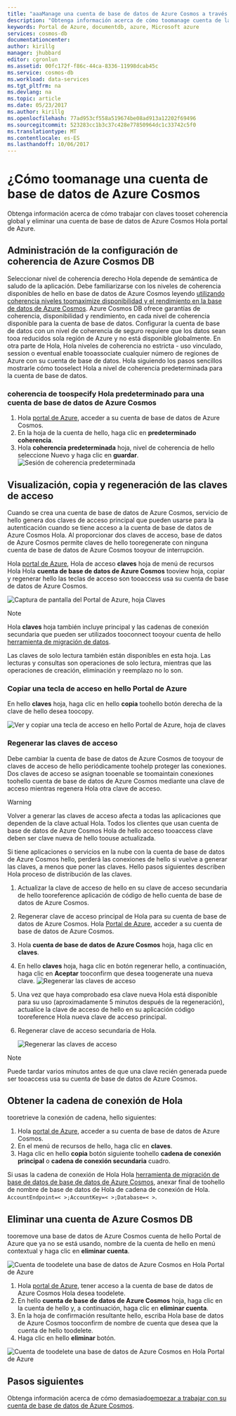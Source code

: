 ```yaml
---
title: "aaaManage una cuenta de base de datos de Azure Cosmos a través de hello Portal de Azure | Documentos de Microsoft"
description: "Obtenga información acerca de cómo toomanage cuenta de la base de datos de Azure Cosmos a través de hello Portal de Azure. Buscar a una guía sobre el uso de hello tooview de Portal de Azure, copia, cuentas de acceso y eliminación."
keywords: Portal de Azure, documentdb, azure, Microsoft azure
services: cosmos-db
documentationcenter: 
author: kirillg
manager: jhubbard
editor: cgronlun
ms.assetid: 00fc172f-f86c-44ca-8336-11998dcab45c
ms.service: cosmos-db
ms.workload: data-services
ms.tgt_pltfrm: na
ms.devlang: na
ms.topic: article
ms.date: 05/23/2017
ms.author: kirillg
ms.openlocfilehash: 77ad953cf558a519674be08ad913a12202f69496
ms.sourcegitcommit: 523283cc1b3c37c428e77850964dc1c33742c5f0
ms.translationtype: MT
ms.contentlocale: es-ES
ms.lasthandoff: 10/06/2017
---
```

# <a name="how-toomanage-an-azure-cosmos-db-account"></a>¿Cómo toomanage una cuenta de base de datos de Azure Cosmos
Obtenga información acerca de cómo trabajar con claves tooset coherencia global y eliminar una cuenta de base de datos de Azure Cosmos Hola portal de Azure.

## <a id="consistency"></a>Administración de la configuración de coherencia de Azure Cosmos DB
Seleccionar nivel de coherencia derecho Hola depende de semántica de saludo de la aplicación. Debe familiarizarse con los niveles de coherencia disponibles de hello en base de datos de Azure Cosmos leyendo [utilizando coherencia niveles toomaximize disponibilidad y el rendimiento en la base de datos de Azure Cosmos][consistency]. Azure Cosmos DB ofrece garantías de coherencia, disponibilidad y rendimiento, en cada nivel de coherencia disponible para la cuenta de base de datos. Configurar la cuenta de base de datos con un nivel de coherencia de seguro requiere que los datos sean tooa reducidos sola región de Azure y no está disponible globalmente. En otra parte de Hola, Hola niveles de coherencia no estricta - uso vinculado, session o eventual enable tooassociate cualquier número de regiones de Azure con su cuenta de base de datos. Hola siguiendo los pasos sencillos mostrarle cómo tooselect Hola a nivel de coherencia predeterminada para la cuenta de base de datos. 

### <a name="toospecify-hello-default-consistency-for-an-azure-cosmos-db-account"></a>coherencia de toospecify Hola predeterminado para una cuenta de base de datos de Azure Cosmos
1. Hola [portal de Azure](https://portal.azure.com/), acceder a su cuenta de base de datos de Azure Cosmos.
2. En la hoja de la cuenta de hello, haga clic en **predeterminado coherencia**.
3. Hola **coherencia predeterminada** hoja, nivel de coherencia de hello seleccione Nuevo y haga clic en **guardar**.
    ![Sesión de coherencia predeterminada][5]

## <a id="keys"></a>Visualización, copia y regeneración de las claves de acceso
Cuando se crea una cuenta de base de datos de Azure Cosmos, servicio de hello genera dos claves de acceso principal que pueden usarse para la autenticación cuando se tiene acceso a la cuenta de base de datos de Azure Cosmos Hola. Al proporcionar dos claves de acceso, base de datos de Azure Cosmos permite claves de hello tooregenerate con ninguna cuenta de base de datos de Azure Cosmos tooyour de interrupción. 

Hola [portal de Azure](https://portal.azure.com/), Hola de acceso **claves** hoja de menú de recursos Hola Hola **cuenta de base de datos de Azure Cosmos** tooview hoja, copiar y regenerar hello las teclas de acceso son tooaccess usa su cuenta de base de datos de Azure Cosmos.

![Captura de pantalla del Portal de Azure, hoja Claves](./media/manage-account/keys.png)

> [!NOTE]
> Hola **claves** hoja también incluye principal y las cadenas de conexión secundaria que pueden ser utilizados tooconnect tooyour cuenta de hello [herramienta de migración de datos](import-data.md).
> 
> 

Las claves de solo lectura también están disponibles en esta hoja. Las lecturas y consultas son operaciones de solo lectura, mientras que las operaciones de creación, eliminación y reemplazo no lo son.

### <a name="copy-an-access-key-in-hello-azure-portal"></a>Copiar una tecla de acceso en hello Portal de Azure
En hello **claves** hoja, haga clic en hello **copia** toohello botón derecha de la clave de hello desea toocopy.

![Ver y copiar una tecla de acceso en hello Portal de Azure, hoja de claves](./media/manage-account/copykeys.png)

### <a name="regenerate-access-keys"></a>Regenerar las claves de acceso
Debe cambiar la cuenta de base de datos de Azure Cosmos de tooyour de claves de acceso de hello periódicamente toohelp proteger las conexiones. Dos claves de acceso se asignan tooenable se toomaintain conexiones toohello cuenta de base de datos de Azure Cosmos mediante una clave de acceso mientras regenera Hola otra clave de acceso.

> [!WARNING]
> Volver a generar las claves de acceso afecta a todas las aplicaciones que dependen de la clave actual Hola. Todos los clientes que usan cuenta de base de datos de Azure Cosmos Hola de hello acceso tooaccess clave deben ser clave nueva de hello toouse actualizada.
> 
> 

Si tiene aplicaciones o servicios en la nube con la cuenta de base de datos de Azure Cosmos hello, perderá las conexiones de hello si vuelve a generar las claves, a menos que poner las claves. Hello pasos siguientes describen Hola proceso de distribución de las claves.

1. Actualizar la clave de acceso de hello en su clave de acceso secundaria de hello tooreference aplicación de código de hello cuenta de base de datos de Azure Cosmos.
2. Regenerar clave de acceso principal de Hola para su cuenta de base de datos de Azure Cosmos. Hola [Portal de Azure](https://portal.azure.com/), acceder a su cuenta de base de datos de Azure Cosmos.
3. Hola **cuenta de base de datos de Azure Cosmos** hoja, haga clic en **claves**.
4. En hello **claves** hoja, haga clic en botón regenerar hello, a continuación, haga clic en **Aceptar** tooconfirm que desea toogenerate una nueva clave.
    ![Regenerar las claves de acceso](./media/manage-account/regenerate-keys.png)
5. Una vez que haya comprobado esa clave nueva Hola está disponible para su uso (aproximadamente 5 minutos después de la regeneración), actualice la clave de acceso de hello en su aplicación código tooreference Hola nueva clave de acceso principal.
6. Regenerar clave de acceso secundaria de Hola.
   
    ![Regenerar las claves de acceso](./media/manage-account/regenerate-secondary-key.png)

> [!NOTE]
> Puede tardar varios minutos antes de que una clave recién generada puede ser tooaccess usa su cuenta de base de datos de Azure Cosmos.
> 
> 

## <a name="get-hello--connection-string"></a>Obtener la cadena de conexión de Hola
tooretrieve la conexión de cadena, hello siguientes: 

1. Hola [portal de Azure](https://portal.azure.com), acceder a su cuenta de base de datos de Azure Cosmos.
2. En el menú de recursos de hello, haga clic en **claves**.
3. Haga clic en hello **copia** botón siguiente toohello **cadena de conexión principal** o **cadena de conexión secundaria** cuadro. 

Si usas la cadena de conexión de Hola Hola [herramienta de migración de base de datos de base de datos de Azure Cosmos](import-data.md), anexar final de toohello de nombre de base de datos de Hola de cadena de conexión de Hola. `AccountEndpoint=< >;AccountKey=< >;Database=< >`.

## <a id="delete"></a> Eliminar una cuenta de Azure Cosmos DB
tooremove una base de datos de Azure Cosmos cuenta de hello Portal de Azure que ya no se está usando, nombre de la cuenta de hello en menú contextual y haga clic en **eliminar cuenta**.

![Cuenta de toodelete una base de datos de Azure Cosmos en Hola Portal de Azure](./media/manage-account/deleteaccount.png)

1. Hola [portal de Azure](https://portal.azure.com/), tener acceso a la cuenta de base de datos de Azure Cosmos Hola desea toodelete.
2. En hello **cuenta de base de datos de Azure Cosmos** hoja, haga clic en la cuenta de hello y, a continuación, haga clic en **eliminar cuenta**. 
3. En la hoja de confirmación resultante hello, escriba Hola base de datos de Azure Cosmos tooconfirm de nombre de cuenta que desea que la cuenta de hello toodelete.
4. Haga clic en hello **eliminar** botón.

![Cuenta de toodelete una base de datos de Azure Cosmos en Hola Portal de Azure](./media/manage-account/delete-account-confirm.png)

## <a id="next"></a>Pasos siguientes
Obtenga información acerca de cómo demasiado[empezar a trabajar con su cuenta de base de datos de Azure Cosmos](http://go.microsoft.com/fwlink/p/?LinkId=402364).

<!--Image references-->
[5]: ./media/manage-account/documentdb_change_consistency-1.png

<!--Reference style links - using these makes hello source content way more readable than using inline links-->
[bcdr]: https://azure.microsoft.com/documentation/articles/best-practices-availability-paired-regions/
[consistency]: consistency-levels.md
[azureregions]: https://azure.microsoft.com/regions/#services
[offers]: https://azure.microsoft.com/pricing/details/cosmos-db/
